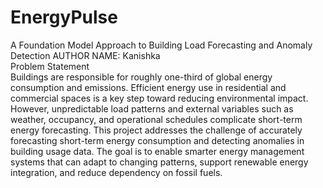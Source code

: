 # EnergyPulse
A Foundation Model Approach to Building Load Forecasting and Anomaly Detection
AUTHOR NAME: Kanishka
<br>
Problem Statement
<br>
Buildings are responsible for roughly one-third of global energy consumption and emissions. Efficient energy use in residential and commercial spaces is a key step toward reducing environmental impact. However, unpredictable load patterns and external variables such as weather, occupancy, and operational schedules complicate short-term energy forecasting.
This project addresses the challenge of accurately forecasting short-term energy consumption and detecting anomalies in building usage data. The goal is to enable smarter energy management systems that can adapt to changing patterns, support renewable energy integration, and reduce dependency on fossil fuels.

